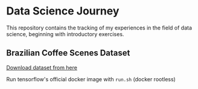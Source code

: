 # Data Science Journey

This repository contains the tracking of my experiences in the field of data science, beginning with introductory exercises.


## Brazilian Coffee Scenes Dataset

[Download dataset from here](http://patreo.dcc.ufmg.br/2017/11/12/brazilian-coffee-scenes-dataset/)

Run tensorflow's official docker image with `run.sh` (docker rootless)